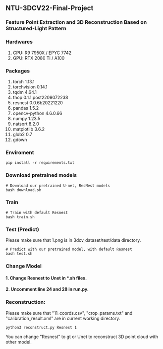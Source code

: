 
## NTU-3DCV22-Final-Project
### Feature Point Extraction and 3D Reconstruction Based on Structured-Light Pattern

### Hardwares
1.  CPU: R9 7950X / EPYC 7742
2.  GPU: RTX 2080 Ti / A100

### Packages
1.  torch 1.13.1
2.  torchvision 0.14.1
3.  tqdm 4.64.1
4.  thop 0.1.1.post2209072238
5.  resnest 0.0.6b20221220
6.  pandas 1.5.2
7.  opencv-python 4.6.0.66
8.  numpy 1.23.5
9.  natsort 8.2.0
10. matplotlib 3.6.2
11. glob2 0.7
12. gdown

### Enviroment
```shell
pip install -r requirements.txt
```

### Download pretrained models
```shell
# Download our pretrained U-net, ResNest models
bash download.sh
```

### Train 
```shell
# Train with default Resnest
bash train.sh
```

### Test (Predict)
Please make sure that 1.png is in 3dcv_dataset/test/data directory.
```shell
# Predict with our pretrained model, with default Resnest
bash test.sh
```

### Change Model
#### 1. Change Resnest to Unet in *.sh files.
#### 2. Uncomment line 24 and 28 in run.py.

### Reconstruction:
Please make sure that "11_coords.csv", "crop_params.txt" and "calibration_result.xml" are in current working directory.
```shell
python3 reconstruct.py Resnest 1
```
You can change "Resnest" to gt or Unet to reconstruct 3D point cloud with other model.
